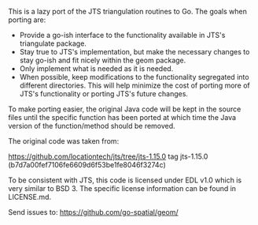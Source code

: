 
This is a lazy port of the JTS triangulation routines to Go. The goals when
porting are:

* Provide a go-ish interface to the functionality available in JTS's 
  triangulate package.
* Stay true to JTS's implementation, but make the necessary changes to stay 
  go-ish and fit nicely within the geom package.
* Only implement what is needed as it is needed.
* When possible, keep modifications to the functionality segregated into 
  different directories. This will help minimize the cost of porting more of 
  JTS's functionality or porting JTS's future changes.

To make porting easier, the original Java code will be kept in the source 
files until the specific function has been ported at which time the Java 
version of the function/method should be removed.

The original code was taken from:

https://github.com/locationtech/jts/tree/jts-1.15.0
tag jts-1.15.0 (b7d7a00fef7106fe6609d6f53be1fe8046f3274c)

To be consistent with JTS, this code is licensed under EDL v1.0 which is very 
similar to BSD 3. The specific license information can be found in LICENSE.md.

Send issues to: https://github.com/go-spatial/geom/

